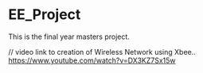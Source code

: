 # EE_Project
This is the final year masters project.

// video link to creation of Wireless Network using Xbee..
https://www.youtube.com/watch?v=DX3KZ7Sx15w

